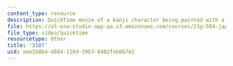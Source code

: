 ```yaml
---
content_type: resource
description: QuickTime movie of a kanji character being painted with a brush.
file: https://ol-ocw-studio-app-qa.s3.amazonaws.com/courses/21g-504-japanese-iv-spring-2009/aae5b0b44604116d39b30402feb0b7e2_3107.mov
file_type: video/quicktime
resourcetype: Other
title: '3107'
uid: aae5b0b4-4604-116d-39b3-0402feb0b7e2
---
```

